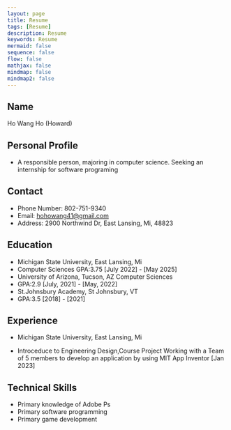 ```yaml
---
layout: page
title: Resume
tags: [Resume]
description: Resume
keywords: Resume
mermaid: false
sequence: false
flow: false
mathjax: false
mindmap: false
mindmap2: false
---
```

## Name
Ho Wang Ho (Howard)

## Personal Profile
- A responsible person, majoring in computer science. Seeking an internship for software programing

## Contact
- Phone Number: 802-751-9340
- Email: hohowang41@gmail.com
- Address: 2900 Northwind Dr, East Lansing, Mi, 48823

## Education
- Michigan State University, East Lansing, Mi 
- Computer Sciences GPA:3.75 [July 2022] - [May 2025]
- University of Arizona, Tucson, AZ Computer Sciences 
- GPA:2.9 [July, 2021] - [May, 2022]
- St.Johnsbury Academy, St Johnsbury, VT 
- GPA:3.5 [2018] - [2021] 

## Experience

- Michigan State University, East Lansing, Mi 

- Introceduce to Engineering Design,Course Project Working with a Team of 5 members to develop an application by using MIT App Inventor [Jan 2023]

## Technical Skills
- Primary knowledge of Adobe Ps
- Primary software programming
- Primary game development

